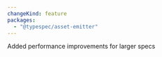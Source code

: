 ```yaml
---
changeKind: feature
packages:
  - "@typespec/asset-emitter"
---
```


Added performance improvements for larger specs